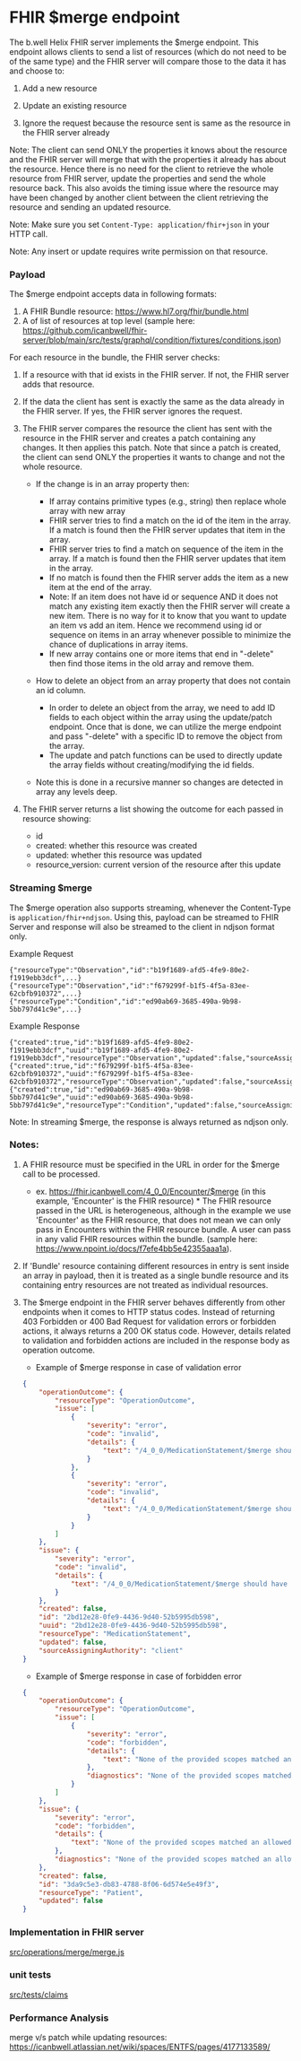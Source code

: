 # FHIR $merge endpoint

The b.well Helix FHIR server implements the $merge endpoint. This endpoint allows clients to send a list of resources (which do not need to be of the same type) and the FHIR server will compare those to the data it has and choose to:

1. Add a new resource
2. Update an existing resource

3. Ignore the request because the resource sent is same as the resource in the FHIR server already

Note: The client can send ONLY the properties it knows about the resource and the FHIR server will merge that with the properties it already has about the resource. Hence there is no need for the client to retrieve the whole resource from FHIR server, update the properties and send the whole resource back. This also avoids the timing issue where the resource may have been changed by another client between the client retrieving the resource and sending an updated resource.

Note: Make sure you set `Content-Type: application/fhir+json` in your HTTP call.

Note: Any insert or update requires write permission on that resource.

### Payload

The $merge endpoint accepts data in following formats:
1. A FHIR Bundle resource: https://www.hl7.org/fhir/bundle.html
2. A of list of resources at top level (sample here: https://github.com/icanbwell/fhir-server/blob/main/src/tests/graphql/condition/fixtures/conditions.json)

For each resource in the bundle, the FHIR server checks:

1. If a resource with that id exists in the FHIR server. If not, the FHIR server adds that resource.
2. If the data the client has sent is exactly the same as the data already in the FHIR server. If yes, the FHIR server ignores the request.
3. The FHIR server compares the resource the client has sent with the resource in the FHIR server and creates a patch containing any changes. It then applies this patch. Note that since a patch is created, the client can send ONLY the properties it wants to change and not the whole resource.

    - If the change is in an array property then:

        - If array contains primitive types (e.g., string) then replace whole array with new array
        - FHIR server tries to find a match on the id of the item in the array. If a match is found then the FHIR server updates that item in the array.
        - FHIR server tries to find a match on sequence of the item in the array. If a match is found then the FHIR server updates that item in the array.
        - If no match is found then the FHIR server adds the item as a new item at the end of the array.
        - Note: If an item does not have id or sequence AND it does not match any existing item exactly then the FHIR server will create a new item. There is no way for it to know that you want to update an item vs add an item. Hence we recommend using id or sequence on items in an array whenever possible to minimize the chance of duplications in array items.
        - If new array contains one or more items that end in "-delete" then find those items in the old array and remove them.

    - How to delete an object from an array property that does not contain an id column.

        - In order to delete an object from the array, we need to add ID fields to each object within the array using the update/patch endpoint. Once that is done, we can utilize the merge endpoint and pass "-delete" with a specific ID to remove the object from the array.
        - The update and patch functions can be used to directly update the array fields without creating/modifying the id fields.

    - Note this is done in a recursive manner so changes are detected in array any levels deep.

4. The FHIR server returns a list showing the outcome for each passed in resource showing:
    - id
    - created: whether this resource was created
    - updated: whether this resource was updated
    - resource_version: current version of the resource after this update

### Streaming $merge
The $merge operation also supports streaming, whenever the Content-Type is `application/fhir+ndjson`. Using this, payload can be streamed to FHIR Server and response will also be streamed to the client in ndjson format only.

Example Request
```
{"resourceType":"Observation","id":"b19f1689-afd5-4fe9-80e2-f1919ebb3dcf",...}
{"resourceType":"Observation","id":"f679299f-b1f5-4f5a-83ee-62cbfb910372",...}
{"resourceType":"Condition","id":"ed90ab69-3685-490a-9b98-5bb797d41c9e",...}
```

Example Response
```
{"created":true,"id":"b19f1689-afd5-4fe9-80e2-f1919ebb3dcf","uuid":"b19f1689-afd5-4fe9-80e2-f1919ebb3dcf","resourceType":"Observation","updated":false,"sourceAssigningAuthority":"bwell"}
{"created":true,"id":"f679299f-b1f5-4f5a-83ee-62cbfb910372","uuid":"f679299f-b1f5-4f5a-83ee-62cbfb910372","resourceType":"Observation","updated":false,"sourceAssigningAuthority":"bwell"}
{"created":true,"id":"ed90ab69-3685-490a-9b98-5bb797d41c9e","uuid":"ed90ab69-3685-490a-9b98-5bb797d41c9e","resourceType":"Condition","updated":false,"sourceAssigningAuthority":"bwell"}
```

Note: In streaming $merge, the response is always returned as ndjson only.

### Notes:

1. A FHIR resource must be specified in the URL in order for the $merge call to be processed.
    * ex. https://fhir.icanbwell.com/4_0_0/Encounter/$merge (in this example, 'Encounter' is the FHIR resource) \* The FHIR resource passed in the URL is heterogeneous, although in the example we use 'Encounter' as the FHIR resource, that does not mean we can only pass in Encounters within the FHIR resource bundle. A user can pass in any valid FHIR resources within the bundle. (sample here: https://www.npoint.io/docs/f7efe4bb5e42355aaa1a).

2. If 'Bundle' resource containing different resources in entry is sent inside an array in payload, then it is treated as a single bundle resource and its containing entry resources are not treated as individual resources.

3. The $merge endpoint in the FHIR server behaves differently from other endpoints when it comes to HTTP status codes. Instead of returning 403 Forbidden or 400 Bad Request for validation errors or forbidden actions, it always returns a 200 OK status code. However, details related to validation and forbidden actions are included in the response body as operation outcome.
    * Example of $merge response in case of validation error
    ```json
    {
        "operationOutcome": {
            "resourceType": "OperationOutcome",
            "issue": [
                {
                    "severity": "error",
                    "code": "invalid",
                    "details": {
                        "text": "/4_0_0/MedicationStatement/$merge should have required property 'status' :{\"missingProperty\":\"status\"}: at position root"
                    }
                },
                {
                    "severity": "error",
                    "code": "invalid",
                    "details": {
                        "text": "/4_0_0/MedicationStatement/$merge should match exactly one schema in oneOf :{\"passingSchemas\":null}: at position root"
                    }
                }
            ]
        },
        "issue": {
            "severity": "error",
            "code": "invalid",
            "details": {
                "text": "/4_0_0/MedicationStatement/$merge should have required property 'status' :{\"missingProperty\":\"status\"}: at position root"
            }
        },
        "created": false,
        "id": "2bd12e28-0fe9-4436-9d40-52b5995db598",
        "uuid": "2bd12e28-0fe9-4436-9d40-52b5995db598",
        "resourceType": "MedicationStatement",
        "updated": false,
        "sourceAssigningAuthority": "client"
    }
    ```

    * Example of $merge response in case of forbidden error
    ```json
    {
        "operationOutcome": {
            "resourceType": "OperationOutcome",
            "issue": [
                {
                    "severity": "error",
                    "code": "forbidden",
                    "details": {
                        "text": "None of the provided scopes matched an allowed scope.: user test with scopes [patient/*.read] failed access check to [Patient.write]"
                    },
                    "diagnostics": "None of the provided scopes matched an allowed scope.: user test with scopes [patient/*.read] failed access check to [Patient.write]"
                }
            ]
        },
        "issue": {
            "severity": "error",
            "code": "forbidden",
            "details": {
                "text": "None of the provided scopes matched an allowed scope.: user test with scopes [patient/*.read] failed access check to [Patient.write]"
            },
            "diagnostics": "None of the provided scopes matched an allowed scope.: user test with scopes [patient/*.read] failed access check to [Patient.write]"
        },
        "created": false,
        "id": "3da9c5e3-db83-4788-8f06-6d574e5e49f3",
        "resourceType": "Patient",
        "updated": false
    }
    ```

### Implementation in FHIR server

[src/operations/merge/merge.js](src/operations/merge/merge.js)

### unit tests

[src/tests/claims](src/tests/claims)

### Performance Analysis

merge v/s patch while updating resources: https://icanbwell.atlassian.net/wiki/spaces/ENTFS/pages/4177133589/
